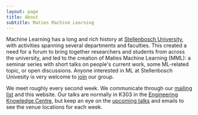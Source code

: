 ```yaml
---
layout: page
title: About
subtitle: Maties Machine Learning
---
```


Machine Learning has a long and rich history at [Stellenbosch
University](https://www.sun.ac.za), with activities spanning several departments
and faculties. This created a need for a forum to bring together researchers
and students from across the university, and led to the creation of Maties
Machine Learning (MML): a seminar series with short talks on people's current
work, some ML-related topic, or open discussions. Anyone interested in ML at
Stellenbosch Univesity is very welcome to [join](../register) our group.

We meet roughly every second week.  We communicate through our [mailing
list](../register) and this website. Our talks are normally in K303 in the
[Engineering Knowledge Centre](https://goo.gl/maps/mKFrVNjfQfK2), but keep an
eye on the [upcoming talks](../#upcoming-talks) and emails to see the venue
locations for each week.
